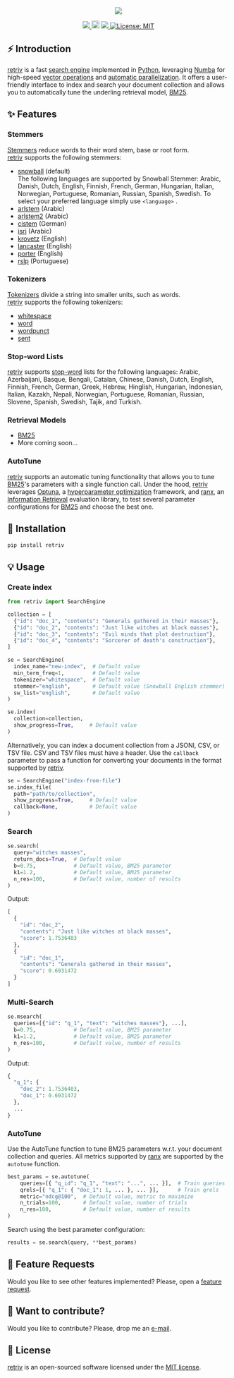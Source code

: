 <div align="center">
  <img src="https://repository-images.githubusercontent.com/566840861/ce7eeed0-7454-4aff-9073-235a83eeb6e7">
</div>

<p align="center">
  <!-- Python -->
  <a href="https://www.python.org" alt="Python">
      <img src="https://badges.aleen42.com/src/python.svg" />
  </a>
  <!-- Version -->
  <a href="https://badge.fury.io/py/retriv"><img src="https://badge.fury.io/py/retriv.svg" alt="PyPI version" height="18"></a>
  <!-- Docs -->
  <!-- <a href="https://amenra.github.io/retriv"><img src="https://img.shields.io/badge/docs-passing-<COLOR>.svg" alt="Documentation Status"></a> -->
  <!-- Black -->
  <a href="https://github.com/psf/black" alt="Code style: black">
      <img src="https://img.shields.io/badge/code%20style-black-000000.svg" />
  </a>
  <!-- License -->
  <a href="https://lbesson.mit-license.org/"><img src="https://img.shields.io/badge/License-MIT-blue.svg" alt="License: MIT"></a>
  <!-- Google Colab -->
  <!-- <a href="https://colab.research.google.com/github/AmenRa/retriv/blob/master/notebooks/1_overview.ipynb"> -->
      <!-- <img src="https://colab.research.google.com/assets/colab-badge.svg" alt="Open In Colab"/> -->
  </a>
</p>

## ⚡️ Introduction

[retriv](https://github.com/AmenRa/retriv) is a fast [search engine](https://en.wikipedia.org/wiki/Search_engine) implemented in [Python](https://en.wikipedia.org/wiki/Python_(programming_language)), leveraging [Numba](https://github.com/numba/numba) for high-speed [vector operations](https://en.wikipedia.org/wiki/Automatic_vectorization) and [automatic parallelization](https://en.wikipedia.org/wiki/Automatic_parallelization).
It offers a user-friendly interface to index and search your document collection and allows you to automatically tune the underling retrieval model, [BM25](https://en.wikipedia.org/wiki/Okapi_BM25).


## ✨ Features

### Stemmers
[Stemmers](https://en.wikipedia.org/wiki/Stemming) reduce words to their word stem, base or root form.  
[retriv](https://github.com/AmenRa/retriv) supports the following stemmers:
- [snowball](https://www.nltk.org/api/nltk.stem.snowball.html) (default)  
The following languages are supported by Snowball Stemmer: 
Arabic, Danish, Dutch, English, Finnish, French, German, Hungarian, Italian, Norwegian, Portuguese, Romanian, Russian, Spanish, Swedish.
To select your preferred language simply use `<language>` .
- [arlstem](https://www.nltk.org/api/nltk.stem.arlstem.html) (Arabic)
- [arlstem2](https://www.nltk.org/api/nltk.stem.arlstem2.html) (Arabic)
- [cistem](https://www.nltk.org/api/nltk.stem.cistem.html) (German)
- [isri](https://www.nltk.org/api/nltk.stem.isri.html) (Arabic)
- [krovetz](https://dl.acm.org/doi/10.1145/160688.160718) (English)
- [lancaster](https://www.nltk.org/api/nltk.stem.lancaster.html) (English)
- [porter](https://www.nltk.org/api/nltk.stem.porter.html) (English)
- [rslp](https://www.nltk.org/api/nltk.stem.rslp.html) (Portuguese)

### Tokenizers

[Tokenizers](https://en.wikipedia.org/wiki/Lexical_analysis#Tokenization) divide a string into smaller units, such as words.  
[retriv](https://github.com/AmenRa/retriv) supports the following tokenizers:
- [whitespace](https://www.nltk.org/api/nltk.tokenize.html)
- [word](https://www.nltk.org/api/nltk.tokenize.html)
- [wordpunct](https://www.nltk.org/api/nltk.tokenize.html)
- [sent](https://www.nltk.org/api/nltk.tokenize.html)

### Stop-word Lists

[retriv](https://github.com/AmenRa/retriv) supports [stop-word](https://en.wikipedia.org/wiki/Stop_word) lists for the following languages: Arabic, Azerbaijani, Basque, Bengali, Catalan, Chinese, Danish, Dutch, English, Finnish, French, German, Greek, Hebrew, Hinglish, Hungarian, Indonesian, Italian, Kazakh, Nepali, Norwegian, Portuguese, Romanian, Russian, Slovene, Spanish, Swedish, Tajik, and Turkish.

### Retrieval Models
- [BM25](https://en.wikipedia.org/wiki/Okapi_BM25)
- More coming soon...

### AutoTune

[retriv](https://github.com/AmenRa/retriv) supports an automatic tuning functionality that allows you to tune [BM25](https://en.wikipedia.org/wiki/Okapi_BM25)'s parameters with a single function call.
Under the hood, [retriv](https://github.com/AmenRa/retriv) leverages [Optuna](https://optuna.org), a [hyperparameter optimization](https://en.wikipedia.org/wiki/Hyperparameter_optimization) framework, and [ranx](https://github.com/AmenRa/ranx), an [Information Retrieval](https://en.wikipedia.org/wiki/Information_retrieval) evaluation library, to test several parameter configurations for [BM25](https://en.wikipedia.org/wiki/Okapi_BM25) and choose the best one.

## 🔌 Installation
```bash
pip install retriv
```

## 💡 Usage

### Create index
```python
from retriv import SearchEngine

collection = [
  {"id": "doc_1", "contents": "Generals gathered in their masses"},
  {"id": "doc_2", "contents": "Just like witches at black masses"},
  {"id": "doc_3", "contents": "Evil minds that plot destruction"},
  {"id": "doc_4", "contents": "Sorcerer of death's construction"},
]

se = SearchEngine(
  index_name="new-index",  # Default value
  min_term_freq=1,         # Default value
  tokenizer="whitespace",  # Default value
  stemmer="english",       # Default value (Snowball English stemmer)
  sw_list="english",       # Default value
)

se.index(
  collection=collection,
  show_progress=True,     # Default value
)
```

Alternatively, you can index a document collection from a JSONl, CSV, or TSV file.
CSV and TSV files must have a header.
Use the `callback` parameter to pass a function for converting your documents in the format supported by [retriv](https://github.com/AmenRa/retriv).

```python
se = SearchEngine("index-from-file")
se.index_file(
  path="path/to/collection",
  show_progress=True,     # Default value
  callback=None,          # Default value
)
```

### Search
```python
se.search(
  query="witches masses",
  return_docs=True,  # Default value
  b=0.75,            # Default value, BM25 parameter
  k1=1.2,            # Default value, BM25 parameter
  n_res=100,         # Default value, number of results
)
```
Output:
```python
[
  {
    "id": "doc_2",
    "contents": "Just like witches at black masses",
    "score": 1.7536403
  },
  {
    "id": "doc_1",
    "contents": "Generals gathered in their masses",
    "score": 0.6931472
  }
]
```


### Multi-Search
```python
se.msearch(
  queries=[{"id": "q_1", "text": "witches masses"}, ...],
  b=0.75,            # Default value, BM25 parameter
  k1=1.2,            # Default value, BM25 parameter
  n_res=100,         # Default value, number of results
)
```
Output:
```python
{
  "q_1": {
    "doc_2": 1.7536403,
    "doc_1": 0.6931472
  },
  ...
}
```

### AutoTune

Use the AutoTune function to tune BM25 parameters w.r.t. your document collection and queries.
All metrics supported by [ranx](https://github.com/AmenRa/ranx) are supported by the `autotune` function.

```python
best_params = se.autotune(
    queries=[{ "q_id": "q_1", "text": "...", ... }],  # Train queries
    qrels=[{ "q_1": { "doc_1": 1, ... }, ... }],      # Train qrels
    metric="ndcg@100",  # Default value, metric to maximize
    n_trials=100,       # Default value, number of trials
    n_res=100,          # Default value, number of results
)
```
Search using the best parameter configuration:
```python
results = se.search(query, **best_params)
```


## 🎁 Feature Requests
Would you like to see other features implemented? Please, open a [feature request](https://github.com/AmenRa/retriv/issues/new?assignees=&labels=enhancement&template=feature_request.md&title=%5BFeature+Request%5D+title).


## 🤘 Want to contribute?
Would you like to contribute? Please, drop me an [e-mail](mailto:elias.bssn@gmail.com?subject=[GitHub]%20retriv).


## 📄 License
[retriv](https://github.com/AmenRa/retriv) is an open-sourced software licensed under the [MIT license](LICENSE).
